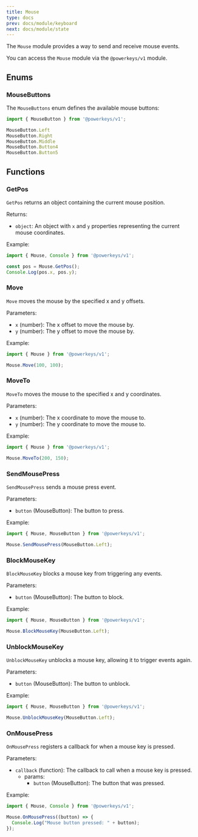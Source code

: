 ```yaml
---
title: Mouse
type: docs
prev: docs/module/keyboard
next: docs/module/state
---
```


The `Mouse` module provides a way to send and receive mouse events.

You can access the `Mouse` module via the `@powerkeys/v1` module.

## Enums

### MouseButtons
The `MouseButtons` enum defines the available mouse buttons:

```javascript
import { MouseButton } from '@powerkeys/v1';

MouseButton.Left
MouseButton.Right
MouseButton.Middle
MouseButton.Button4
MouseButton.Button5
```

## Functions

### GetPos

`GetPos` returns an object containing the current mouse position.

Returns:

- `object`: An object with `x` and `y` properties representing the current mouse coordinates.

Example:
```javascript
import { Mouse, Console } from '@powerkeys/v1';

const pos = Mouse.GetPos();
Console.Log(pos.x, pos.y);
```

### Move

`Move` moves the mouse by the specified x and y offsets.

Parameters:

- `x` (number): The x offset to move the mouse by.
- `y` (number): The y offset to move the mouse by.

Example:
```javascript
import { Mouse } from '@powerkeys/v1';

Mouse.Move(100, 100);
```

### MoveTo

`MoveTo` moves the mouse to the specified x and y coordinates.

Parameters:

- `x` (number): The x coordinate to move the mouse to.
- `y` (number): The y coordinate to move the mouse to.

Example:
```javascript
import { Mouse } from '@powerkeys/v1';

Mouse.MoveTo(200, 150);
```

### SendMousePress

`SendMousePress` sends a mouse press event.

Parameters:

- `button` (MouseButton): The button to press.

Example:
```javascript
import { Mouse, MouseButton } from '@powerkeys/v1';

Mouse.SendMousePress(MouseButton.Left);
```

### BlockMouseKey

`BlockMouseKey` blocks a mouse key from triggering any events.

Parameters:

- `button` (MouseButton): The button to block.

Example:
```javascript
import { Mouse, MouseButton } from '@powerkeys/v1';

Mouse.BlockMouseKey(MouseButton.Left);
```

### UnblockMouseKey

`UnblockMouseKey` unblocks a mouse key, allowing it to trigger events again.

Parameters:

- `button` (MouseButton): The button to unblock.

Example:
```javascript
import { Mouse, MouseButton } from '@powerkeys/v1';

Mouse.UnblockMouseKey(MouseButton.Left);
```

### OnMousePress

`OnMousePress` registers a callback for when a mouse key is pressed.

Parameters:

- `callback` (function): The callback to call when a mouse key is pressed.
  - params:
    - `button` (MouseButton): The button that was pressed.

Example:
```javascript
import { Mouse, Console } from '@powerkeys/v1';

Mouse.OnMousePress((button) => {
  Console.Log("Mouse button pressed: " + button);
});
```
